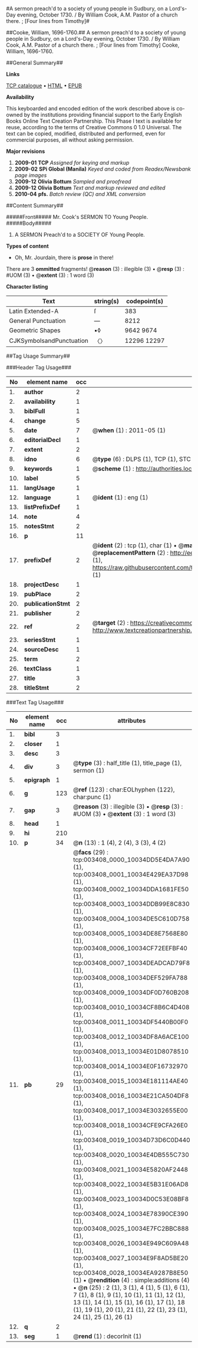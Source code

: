 #A sermon preach'd to a society of young people in Sudbury, on a Lord's-Day evening, October 1730. / By William Cook, A.M. Pastor of a church there. ; [Four lines from Timothy]#

##Cooke, William, 1696-1760.##
A sermon preach'd to a society of young people in Sudbury, on a Lord's-Day evening, October 1730. / By William Cook, A.M. Pastor of a church there. ; [Four lines from Timothy]
Cooke, William, 1696-1760.

##General Summary##

**Links**

[TCP catalogue](http://www.ota.ox.ac.uk/tcp/)  • 
[HTML](http://tei.it.ox.ac.uk/tcp/Texts-HTML/free/N02/N02854.html)  • 
[EPUB](http://tei.it.ox.ac.uk/tcp/Texts-EPUB/free/N02/N02854.epub)

**Availability**

This keyboarded and encoded edition of the
	       work described above is co-owned by the institutions
	       providing financial support to the Early English Books
	       Online Text Creation Partnership. This Phase I text is
	       available for reuse, according to the terms of Creative
	       Commons 0 1.0 Universal. The text can be copied,
	       modified, distributed and performed, even for
	       commercial purposes, all without asking permission.

**Major revisions**

1. __2009-01__ __TCP__ *Assigned for keying and markup*
1. __2009-02__ __SPi Global (Manila)__ *Keyed and coded from Readex/Newsbank page images*
1. __2009-12__ __Olivia Bottum__ *Sampled and proofread*
1. __2009-12__ __Olivia Bottum__ *Text and markup reviewed and edited*
1. __2010-04__ __pfs.__ *Batch review (QC) and XML conversion*

##Content Summary##

#####Front#####
Mr. Cook's SERMON TO Young People.
#####Body#####

1. A SERMON Preach'd to a SOCIETY OF Young People.

**Types of content**

  * Oh, Mr. Jourdain, there is **prose** in there!

There are 3 **ommitted** fragments! 
 @__reason__ (3) : illegible (3)  •  @__resp__ (3) : #UOM (3)  •  @__extent__ (3) : 1 word (3)

**Character listing**


|Text|string(s)|codepoint(s)|
|---|---|---|
|Latin Extended-A|ſ|383|
|General Punctuation|—|8212|
|Geometric Shapes|▪◊|9642 9674|
|CJKSymbolsandPunctuation|〈〉|12296 12297|

##Tag Usage Summary##

###Header Tag Usage###

|No|element name|occ|attributes|
|---|---|---|---|
|1.|__author__|2||
|2.|__availability__|1||
|3.|__biblFull__|1||
|4.|__change__|5||
|5.|__date__|7| @__when__ (1) : 2011-05 (1)|
|6.|__editorialDecl__|1||
|7.|__extent__|2||
|8.|__idno__|6| @__type__ (6) : DLPS (1), TCP (1), STC (1), NOTIS (1), IMAGE-SET (1), EVANS-CITATION (1)|
|9.|__keywords__|1| @__scheme__ (1) : http://authorities.loc.gov/ (1)|
|10.|__label__|5||
|11.|__langUsage__|1||
|12.|__language__|1| @__ident__ (1) : eng (1)|
|13.|__listPrefixDef__|1||
|14.|__note__|4||
|15.|__notesStmt__|2||
|16.|__p__|11||
|17.|__prefixDef__|2| @__ident__ (2) : tcp (1), char (1)  •  @__matchPattern__ (2) : ([0-9\-]+):([0-9IVX]+) (1), (.+) (1)  •  @__replacementPattern__ (2) : http://eebo.chadwyck.com/downloadtiff?vid=$1&page=$2 (1), https://raw.githubusercontent.com/textcreationpartnership/Texts/master/tcpchars.xml#$1 (1)|
|18.|__projectDesc__|1||
|19.|__pubPlace__|2||
|20.|__publicationStmt__|2||
|21.|__publisher__|2||
|22.|__ref__|2| @__target__ (2) : https://creativecommons.org/publicdomain/zero/1.0/ (1), http://www.textcreationpartnership.org/docs/. (1)|
|23.|__seriesStmt__|1||
|24.|__sourceDesc__|1||
|25.|__term__|2||
|26.|__textClass__|1||
|27.|__title__|3||
|28.|__titleStmt__|2||


###Text Tag Usage###

|No|element name|occ|attributes|
|---|---|---|---|
|1.|__bibl__|3||
|2.|__closer__|1||
|3.|__desc__|3||
|4.|__div__|3| @__type__ (3) : half_title (1), title_page (1), sermon (1)|
|5.|__epigraph__|1||
|6.|__g__|123| @__ref__ (123) : char:EOLhyphen (122), char:punc (1)|
|7.|__gap__|3| @__reason__ (3) : illegible (3)  •  @__resp__ (3) : #UOM (3)  •  @__extent__ (3) : 1 word (3)|
|8.|__head__|1||
|9.|__hi__|210||
|10.|__p__|34| @__n__ (13) : 1 (4), 2 (4), 3 (3), 4 (2)|
|11.|__pb__|29| @__facs__ (29) : tcp:003408_0000_10034DD5E4DA7A90 (1), tcp:003408_0001_10034E429EA37D98 (1), tcp:003408_0002_10034DDA1681FE50 (1), tcp:003408_0003_10034DDB99E8C830 (1), tcp:003408_0004_10034DE5C610D758 (1), tcp:003408_0005_10034DE8E7568E80 (1), tcp:003408_0006_10034CF72EEFBF40 (1), tcp:003408_0007_10034DEADCAD79F8 (1), tcp:003408_0008_10034DEF529FA788 (1), tcp:003408_0009_10034DF0D760B208 (1), tcp:003408_0010_10034CF8B6C4D408 (1), tcp:003408_0011_10034DF5440B00F0 (1), tcp:003408_0012_10034DF8A6ACE100 (1), tcp:003408_0013_10034E01D8078510 (1), tcp:003408_0014_10034E0F16732970 (1), tcp:003408_0015_10034E181114AE40 (1), tcp:003408_0016_10034E21CA504DF8 (1), tcp:003408_0017_10034E3032655E00 (1), tcp:003408_0018_10034CFE9CFA26E0 (1), tcp:003408_0019_10034D73D6C0D440 (1), tcp:003408_0020_10034E4DB555C730 (1), tcp:003408_0021_10034E5820AF2448 (1), tcp:003408_0022_10034E5B31E06AD8 (1), tcp:003408_0023_10034D0C53E08BF8 (1), tcp:003408_0024_10034E78390CE390 (1), tcp:003408_0025_10034E7FC2BBC888 (1), tcp:003408_0026_10034E949C609A48 (1), tcp:003408_0027_10034E9F8AD5BE20 (1), tcp:003408_0028_10034EA9287B8E50 (1)  •  @__rendition__ (4) : simple:additions (4)  •  @__n__ (25) : 2 (1), 3 (1), 4 (1), 5 (1), 6 (1), 7 (1), 8 (1), 9 (1), 10 (1), 11 (1), 12 (1), 13 (1), 14 (1), 15 (1), 16 (1), 17 (1), 18 (1), 19 (1), 20 (1), 21 (1), 22 (1), 23 (1), 24 (1), 25 (1), 26 (1)|
|12.|__q__|2||
|13.|__seg__|1| @__rend__ (1) : decorInit (1)|
